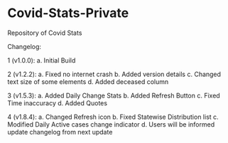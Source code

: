 # Covid-Stats-Private
Repository of Covid Stats

Changelog:

1 (v1.0.0): a. Initial Build

2 (v1.2.2): a. Fixed no internet crash
            b. Added version details
            c. Changed text size of some elements
            d. Added deceased column
            
            
3 (v1.5.3): a. Added Daily Change Stats
            b. Added Refresh Button
            c. Fixed Time inaccuracy
            d. Added Quotes
            

4 (v1.8.4): a. Changed Refresh icon
            b. Fixed Statewise Distribution list
            c. Modified Daily Active cases change indicator
            d. Users will be informed update changelog from next update
